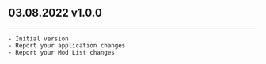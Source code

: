 ## 03.08.2022 v1.0.0

----
```
- Initial version
- Report your application changes
- Report your Mod List changes
```
